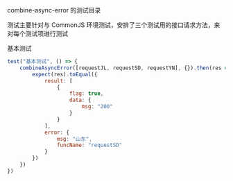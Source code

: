 combine-async-error 的测试目录

测试主要针对与 CommonJS 环境测试，安排了三个测试用的接口请求方法，来对每个测试项进行测试

基本测试
```js
test("基本测试", () => {
    combineAsyncError([requestJL, requestSD, requestYN], {}).then(res => {
        expect(res).toEqual({
            result: [
                {
                    flag: true,
                    data: {
                        msg: "200"
                    }
                }
            ],
            error: {
                msg: "山东",
                funcName: "requestSD"
            }
        })
    })
})
```
